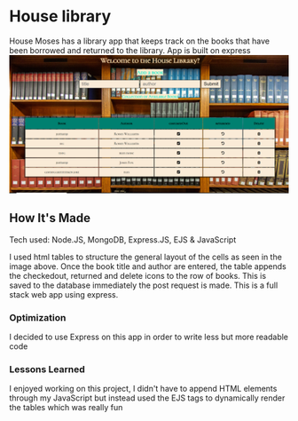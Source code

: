 # House library

House Moses has a library app that keeps track on the books that have been borrowed and returned to the library. App is built on express
![](./Library.png)

## How It's Made
Tech used: Node.JS, MongoDB, Express.JS, EJS & JavaScript

I used html tables to structure the general layout of the cells as seen in the image above. Once the book title and author are entered, the table appends the checkedout, returned and delete icons to the row of books. This is saved to the database immediately the post request is made.
This is a full stack web app using express.

### Optimization  
I decided to use Express on this app in order to write less but more readable code

### Lessons Learned 
I enjoyed working on this project, I didn't have to append HTML elements through my JavaScript but instead used the EJS tags to dynamically render the tables which was really fun 
